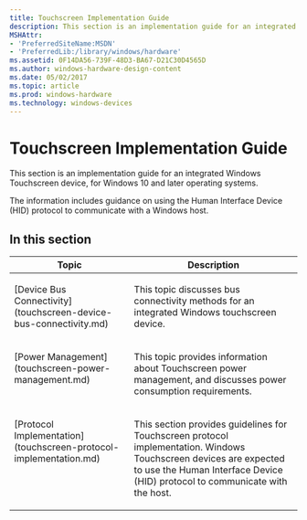 ```yaml
---
title: Touchscreen Implementation Guide
description: This section is an implementation guide for an integrated Windows Touchscreen device, for Windows 10 and later operating systems.
MSHAttr:
- 'PreferredSiteName:MSDN'
- 'PreferredLib:/library/windows/hardware'
ms.assetid: 0F14DA56-739F-48D3-BA67-D21C30D4565D
ms.author: windows-hardware-design-content
ms.date: 05/02/2017
ms.topic: article
ms.prod: windows-hardware
ms.technology: windows-devices
---
```


# Touchscreen Implementation Guide


This section is an implementation guide for an integrated Windows Touchscreen device, for Windows 10 and later operating systems.

The information includes guidance on using the Human Interface Device (HID) protocol to communicate with a Windows host.

## In this section


<table>
<thead valign="bottom">
<tr class="header">
<th>Topic</th>
<th>Description</th>
</tr>
</thead>
<tbody valign="top">
<tr class="odd">
<td><p>[Device Bus Connectivity](touchscreen-device-bus-connectivity.md)</p></td>
<td><p>This topic discusses bus connectivity methods for an integrated Windows touchscreen device.</p></td>
</tr>
<tr class="even">
<td><p>[Power Management](touchscreen-power-management.md)</p></td>
<td><p>This topic provides information about Touchscreen power management, and discusses power consumption requirements.</p></td>
</tr>
<tr class="odd">
<td><p>[Protocol Implementation](touchscreen-protocol-implementation.md)</p></td>
<td><p>This section provides guidelines for Touchscreen protocol implementation. Windows Touchscreen devices are expected to use the Human Interface Device (HID) protocol to communicate with the host.</p></td>
</tr>
</tbody>
</table>
